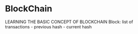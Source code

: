 # BlockChain
LEARNING THE BASIC CONCEPT OF BLOCKCHAIN
Block:
     list of transactions
    - previous hash
    - current hash   
